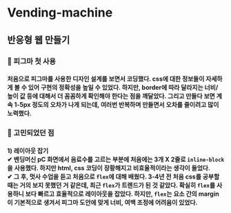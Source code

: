 # Vending-machine
## 반응형 웹 만들기

### 🍒 피그마 첫 사용
#### 처음으로 피그마를 사용한 디자인 설계를 보면서 코딩했다. css에 대한 정보들이 자세하게 볼 수 있어 구현의 정확성을 높일 수 있었다. 하지만, border에 따라 달라지는 너비/ 높이 값 등에 대해서 더 꼼꼼하게 확인해야 한다는 점을 깨달았다. 그리고 만들다 보면 계속 1-5px 정도의 오차가 나게 되는데, 여러번 반복하며 만들면서 오차를 줄이려고 많이 노력했다. 

### 🍒 고민되었던 점 
#### 1) 레이아웃 잡기 <br> ✔ 벤딩머신 pC 화면에서 음료수를 고르는 부분에 처음에는 3개 X 2줄로 ```inline-block```을 사용했다. 하지만 html, css 코딩이 장황해지고 비효율적이라는 생각이 들었다. <br> ✔ 그 후, 멋사 수업을 듣고 처음으로 ```flex```에 대해 배웠다. 3-4년 전 처음 css를 공부할 때는 거의 보지 못했던 거 같은데, 최근 ```flex```가 트렌드가 된 것 같았다. 확실히 ```flex```를 사용하니 보다 빠르고 효율적으로 레이아웃을 잡았다. 하지만, ```flex```는 요소 간의 margin이 기본적으로 생겨서 피그마 도안에 맞게 너비, 여백 조정에 어려움이 있었다.
